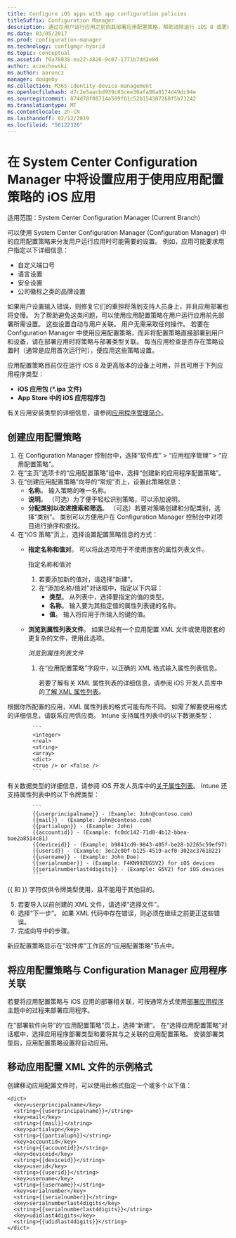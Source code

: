 ```yaml
---
title: Configure iOS apps with app configuration policies
titleSuffix: Configuration Manager
description: 通过在用户运行应用之前向其部署应用配置策略，帮助消除运行 iOS 8 或更高版本的设备上的配置问题。
ms.date: 03/05/2017
ms.prod: configuration-manager
ms.technology: configmgr-hybrid
ms.topic: conceptual
ms.assetid: f0a78038-ea22-4826-9c07-1771b7dd2e8d
author: aczechowski
ms.author: aaroncz
manager: dougeby
ms.collection: M365-identity-device-management
ms.openlocfilehash: d7c2e5aacbd939c85cee30afa98a0174d49dc94e
ms.sourcegitcommit: 874d78f08714a509f61c52b154387268f5b73242
ms.translationtype: MT
ms.contentlocale: zh-CN
ms.lasthandoff: 02/12/2019
ms.locfileid: "56122326"
---
```

# <a name="apply-settings-to-ios-apps-with-app-configuration-policies-in-system-center-configuration-manager"></a>在 System Center Configuration Manager 中将设置应用于使用应用配置策略的 iOS 应用

适用范围：System Center Configuration Manager (Current Branch)


可以使用 System Center Configuration Manager (Configuration Manager) 中的应用配置策略来分发用户运行应用时可能需要的设置。 例如，应用可能要求用户指定以下详细信息：
- 自定义端口号
- 语言设置
- 安全设置
- 公司徽标之类的品牌设置

如果用户设置输入错误，则修复它们的重担将落到支持人员身上，并且应用部署也将变慢。
为了帮助避免这类问题，可以使用应用配置策略在用户运行应用前先部署所需设置。 这些设置自动与用户关联。 用户无需采取任何操作。
若要在 Configuration Manager 中使用应用配置策略，而非将配置策略直接部署到用户和设备，请在部署应用时将策略与部署类型关联。 每当应用检查是否存在策略设置时（通常是应用首次运行时），便应用这些策略设置。

应用配置策略目前仅在运行 iOS 8 及更高版本的设备上可用，并且可用于下列应用程序类型：

- **iOS 应用包 (\*.ipa 文件)**
- **App Store 中的 iOS 应用程序包**

有关应用安装类型的详细信息，请参阅[应用程序管理简介](/sccm/apps/understand/introduction-to-application-management)。

## <a name="create-an-app-configuration-policy"></a>创建应用配置策略

1. 在 Configuration Manager 控制台中，选择“软件库” > “应用程序管理” > “应用配置策略”。
2. 在“主页”选项卡的“应用配置策略”组中，选择“创建新的应用程序配置策略”。
3. 在“创建应用配置策略”向导的“常规”页上，设置此策略信息：
   - **名称**。 输入策略的唯一名称。
   - **说明**。 （可选）为了便于轻松识别策略，可以添加说明。
   - **分配类别以改进搜索和筛选**。 （可选）若要对策略创建和分配类别，选择“类别”。 类别可以方便用户在 Configuration Manager 控制台中对项目进行排序和查找。
4. 在“iOS 策略”页上，选择设置配置策略信息的方式：
   - **指定名称和值对**。 可以将此选项用于不使用嵌套的属性列表文件。

      指定名称和值对
        1. 若要添加新的值对，请选择“新建”。
        2. 在“添加名称/值对”对话框中，指定以下内容：
            - **类型**。 从列表中，选择要指定的值的类型。
            - **名称**。 输入要为其指定值的属性列表键的名称。
            - **值**。 输入将应用于所输入的键的值。

   - **浏览到属性列表文件**。 如果已经有一个应用配置 XML 文件或使用嵌套的更复杂的文件，使用此选项。

     *浏览到属性列表文件*

     1. 在“应用配置策略”字段中，以正确的 XML 格式输入属性列表信息。

        若要了解有关 XML 属性列表的详细信息，请参阅 iOS 开发人员库中的[了解 XML 属性列表](https://developer.apple.com/library/ios/documentation/Cocoa/Conceptual/PropertyLists/UnderstandXMLPlist/UnderstandXMLPlist.html)。

根据你所配置的应用，XML 属性列表的格式可能有所不同。 如需了解要使用格式的详细信息，请联系应用供应商。
Intune 支持属性列表中的以下数据类型：
            
            ```
            <integer>
            <real>
            <string>
            <array>
            <dict>
            <true /> or <false />
            ```
有关数据类型的详细信息，请参阅 iOS 开发人员库中的[关于属性列表](https://developer.apple.com/library/content/documentation/Cocoa/Conceptual/PropertyLists/AboutPropertyLists/AboutPropertyLists.html)。
Intune 还支持属性列表中的以下令牌类型：
            
            ```
            {{userprincipalname}} - (Example: John@contoso.com)
            {{mail}} - (Example: John@contoso.com)
            {{partialupn}} - (Example: John)
            {{accountid}} - (Example: fc0dc142-71d8-4b12-bbea-bae2a8514c81)
            {{deviceid}} - (Example: b9841cd9-9843-405f-be28-b2265c59ef97)
            {{userid}} - (Example: 3ec2c00f-b125-4519-acf0-302ac3761822)
            {{username}} - (Example: John Doe)
            {{serialnumber}} - (Example: F4KN99ZUG5V2) for iOS devices
            {{serialnumberlast4digits}} - (Example: G5V2) for iOS devices
            ```

{{ 和 }} 字符仅供令牌类型使用，且不能用于其他目的。
            
5. 若要导入以前创建的 XML 文件，请选择“选择文件”。
6. 选择“下一步”。 如果 XML 代码中存在错误，则必须在继续之前更正这些错误。
7. 完成向导中的步骤。

新应配置策略显示在“软件库”工作区的“应用配置策略”节点中。

## <a name="associate-an-app-configuration-policy-with-a-configuration-manager-application"></a>将应用配置策略与 Configuration Manager 应用程序关联

若要将应用配置策略与 iOS 应用的部署相关联，可按通常方式使用[部署应用程序](/sccm/apps/deploy-use/deploy-applications)主题中的过程来部署应用程序。

在“部署软件向导”的“应用配置策略”页上，选择“新建”。 在“选择应用配置策略”对话框中，选择应用程序部署类型和要将其与之关联的应用配置策略。
安装部署类型后，应用配置策略设置将自动应用。

## <a name="example-format-for-the-mobile-app-configuration-xml-file"></a>移动应用配置 XML 文件的示例格式

创建移动应用配置文件时，可以使用此格式指定一个或多个以下值：

```
<dict>
  <key>userprincipalname</key>
  <string>{{userprincipalname}}</string>
  <key>mail</key>
  <string>{{mail}}</string>
  <key>partialupn</key>
  <string>{{partialupn}}</string>
  <key>accountid</key>
  <string>{{accountid}}</string>
  <key>deviceid</key>
  <string>{{deviceid}}</string>
  <key>userid</key>
  <string>{{userid}}</string>
  <key>username</key>
  <string>{{username}}</string>
  <key>serialnumber</key>
  <string>{{serialnumber}}</string>
  <key>serialnumberlast4digits</key>
  <string>{{serialnumberlast4digits}}</string>
  <key>udidlast4digits</key>
  <string>{{udidlast4digits}}</string>
</dict>
```
